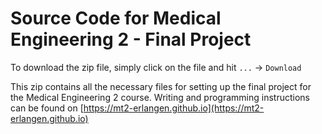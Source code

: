 # Source Code for Medical Engineering 2 - Final Project 

To download the zip file, simply click on the file and hit `...` &rarr; `Download`

This zip contains all the necessary files for setting up the final project for the Medical Engineering 2 course.
Writing and programming instructions can be found on [https://mt2-erlangen.github.io](https://mt2-erlangen.github.io)
